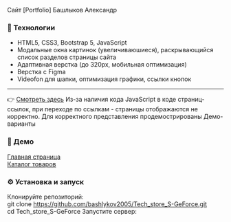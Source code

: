  Сайт [Portfolio] Башлыков Александр
 ### 🔧 Технологии
 - HTML5, CSS3, Bootstrap 5, JavaScript
 - Модальные окна картинок (увеличиваюшиеся), раскрывающийся список разделов страницы сайта
 - Адаптивная верстка (до 320px, мобильная оптимизация)
 - Верстка с Figma
 - Videofon для шапки, оптимизация графики, ссылки кнопок
---
:point_right: [Смотреть здесь](https://bashlykov2005.github.io/Portfolio/)     Из-за наличия кода JavaScript в коде страниц-ссылок, при переходе по ссылкам - страницы отображаются не корректно. Для корректного представления продемострированы Демо-варианты
### 🚀 Демо  
   [Главная страница](https://github.com/bashlykov2005/Tech_store_S-GeForce/blob/main/screenshots/127.0.0.1_8000_main.png)  
   [Каталог товаров](https://github.com/bashlykov2005/Tech_store_S-GeForce/blob/main/screenshots/127.0.0.1_8000_catalog_all__page=2.png)  
### ⚙️ Установка и запуск

Клонируйте репозиторий:  
git clone https://github.com/bashlykov2005/Tech_store_S-GeForce.git  
cd Tech_store_S-GeForce 
Запустите сервер:  
